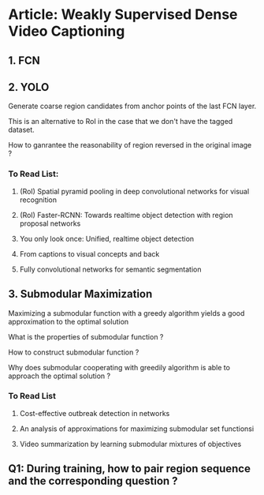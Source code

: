 
# Article: Weakly Supervised Dense Video Captioning

## 1. FCN 

## 2. YOLO 

Generate coarse region candidates from anchor points of the last FCN layer.

This is an alternative to RoI in the case that we don't have the tagged dataset.

How to ganrantee the reasonability of region reversed in the original image ? 

### To Read List:

 1) (RoI) Spatial pyramid pooling in deep convolutional networks for visual recognition

 2) (RoI) Faster-RCNN: Towards realtime object detection with region proposal networks

 3) You only look once: Unified, realtime object detection

 4) From captions to visual concepts and back
 
 5) Fully convolutional networks for semantic segmentation

## 3. Submodular Maximization

Maximizing a submodular function with a greedy algorithm yields a good approximation to the optimal solution

What is the properties of submodular function ? 

How to construct submodular function ?

Why does submodular cooperating with greedily algorithm is able to approach the optimal solution ?  

### To Read List

 1) Cost-effective outbreak detection in networks

 2) An analysis of approximations for maximizing submodular set functionsi

 3) Video summarization by learning submodular mixtures of objectives

## Q1: During training, how to pair region sequence and the corresponding question ?

## 
